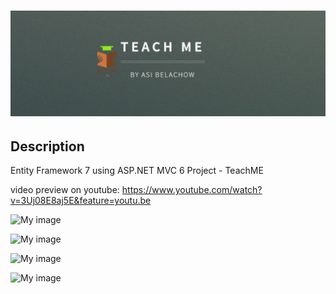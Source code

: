 # ![pageres](media/headline.JPG)

## Description
Entity Framework 7 using ASP.NET MVC 6 Project - TeachME 

 video preview on youtube: https://www.youtube.com/watch?v=3Uj08E8aj5E&feature=youtu.be
 
![My image](http://imageshack.com/a/img921/8240/WatPoh.jpg)

![My image](http://imageshack.com/a/img923/7207/kcfPos.jpg)

![My image](http://imageshack.com/a/img922/8353/xLsFqk.jpg)

![My image](http://imageshack.com/a/img921/6622/t0TXIn.jpg)
